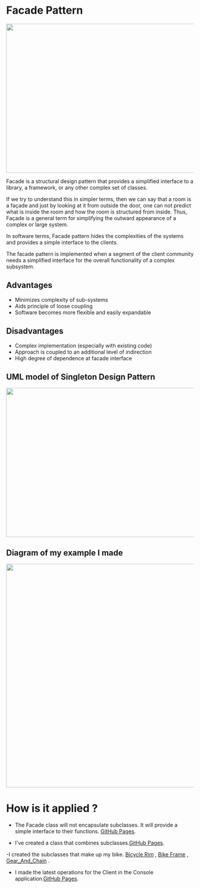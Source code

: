 # Facade Pattern

<img src="https://springframework.guru/wp-content/uploads/2015/07/Facade02.png" width="700" height="400">

Facade is a structural design pattern that provides a simplified interface to a library, a framework, or any other complex set of classes.

If we try to understand this in simpler terms, then we can say that a room is a façade and just by looking at it from outside the door, one can not predict what is inside the room and how the room is structured from inside. Thus, Façade is a general term for simplifying the outward appearance of a complex or large system.

In software terms, Facade pattern hides the complexities of the systems and provides a simple interface to the clients.

The facade pattern is implemented when a segment of the client community needs a simplified interface for the overall functionality of a complex subsystem.

## Advantages	                                        
- Minimizes complexity of sub-systems	                
- Aids principle of loose coupling	              
- Software becomes more flexible and easily expandable	

## Disadvantages
- Complex implementation (especially with existing code)
- Approach is coupled to an additional level of indirection
- High degree of dependence at facade interface


## UML model of Singleton Design Pattern

<img src="http://cagataykiziltan.net/wp-content/uploads/2018/09/Facade-Design-Pattern-in-C-UML-Diagram.png" width="600" height="400">

## Diagram of my example I made

<img src="https://user-images.githubusercontent.com/96787308/158079166-b3a1cf4f-5023-47cc-979c-31425eef7284.png" width="800" height="600">

# How is it applied ?

- The Facade class will not encapsulate subclasses. It will provide a simple interface to their functions. [GitHub Pages](https://github.com/oguzhanKomcu/Design_Patterns/blob/master/Structural_Patterns/Facade__Pattern/FacadeManufacturer.cs).

- I've created a class that combines subclasses.[GitHub Pages](https://github.com/oguzhanKomcu/Design_Patterns/blob/master/Structural_Patterns/Facade__Pattern/Bike_Builder.cs).
 
-I created the subclasses that make up my bike. [Bicycle Rim](https://github.com/oguzhanKomcu/Design_Patterns/blob/master/Structural_Patterns/Facade__Pattern/BicycleRim.cs) , [Bike Frame](https://github.com/oguzhanKomcu/Design_Patterns/blob/master/Structural_Patterns/Facade__Pattern/BikeFrame.cs) , [Gear_And_Chain](https://github.com/oguzhanKomcu/Design_Patterns/blob/master/Structural_Patterns/Facade__Pattern/Gear_And_Chain.cs) .

- I made the latest operations for the Client in the Console application.[GitHub Pages](https://github.com/oguzhanKomcu/Design_Patterns/blob/master/Structural_Patterns/Adapter_Pattern/Program.cs).
